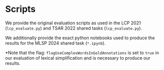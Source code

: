 # Scripts

We provide the original evaluation scripts as used in the LCP 2021 (```lcp_evaluate.py```) and TSAR 2022 shared tasks (```lcp_evaluate.py```).

We additionally provide the exact python notebooks used to produce the results for the MLSP 2024 shared task (```*.ipynb```).

*Note that the flag: ```flagUseComplexWordsInGoldAnnotations``` is set to ```true``` in our evaluation of lexical simplification and is necessary to produce our results. 
